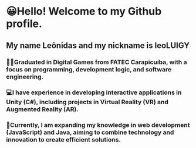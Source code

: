 # 😀Hello! Welcome to my Github profile.
## My name Leônidas and my nickname is leoLUIGY

### 🧑‍🎓Graduated in Digital Games from FATEC Carapicuíba, with a focus on programming, development logic, and software engineering. 

### 💻I have experience in developing interactive applications in Unity (C#), including projects in Virtual Reality (VR) and Augmented Reality (AR).

### 🔎Currently, I am expanding my knowledge in web development (JavaScript) and Java, aiming to combine technology and innovation to create efficient solutions.

<!--
**leoLUIGY/leoLUIGY** is a ✨ _special_ ✨ repository because its `README.md` (this file) appears on your GitHub profile.

Here are some ideas to get you started:

- 🔭 I’m currently working on ...
- 🌱 I’m currently learning ...
- 👯 I’m looking to collaborate on ...
- 🤔 I’m looking for help with ...
- 💬 Ask me about ...
- 📫 How to reach me: ...
- 😄 Pronouns: ...
- ⚡ Fun fact: ...
-->
